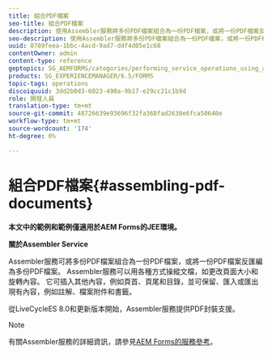 ```yaml
---
title: 組合PDF檔案
seo-title: 組合PDF檔案
description: 使用Assembler服務將多份PDF檔案組合為一份PDF檔案，或將一份PDF檔案反匯編為多份PDF檔案。
seo-description: 使用Assembler服務將多份PDF檔案組合為一份PDF檔案，或將一份PDF檔案反匯編為多份PDF檔案。
uuid: 0789feea-1bbc-4acd-9ad7-ddf4d05e1c68
contentOwner: admin
content-type: reference
geptopics: SG_AEMFORMS/categories/performing_service_operations_using_apis
products: SG_EXPERIENCEMANAGER/6.5/FORMS
topic-tags: operations
discoiquuid: 3dd2b0d3-6023-490a-9b17-e29cc21c1b9d
role: 開發人員
translation-type: tm+mt
source-git-commit: 48726639e93696f32fa368fad2630e6fca50640e
workflow-type: tm+mt
source-wordcount: '174'
ht-degree: 0%

---
```



# 組合PDF檔案{#assembling-pdf-documents}

**本文中的範例和範例僅適用於AEM Forms的JEE環境。**

**關於Assembler Service**

Assembler服務可將多份PDF檔案組合為一份PDF檔案，或將一份PDF檔案反匯編為多份PDF檔案。 Assembler服務可以用各種方式操縱文檔，如更改頁面大小和旋轉內容。 它可插入其他內容，例如頁首、頁尾和目錄，並可保留、匯入或匯出現有內容，例如註解、檔案附件和書籤。

從LiveCycleES 8.0和更新版本開始，Assembler服務提供PDF封裝支援。

>[!NOTE]
>
>有關Assembler服務的詳細資訊，請參見[AEM Forms的服務參考](https://www.adobe.com/go/learn_aemforms_services_63)。

